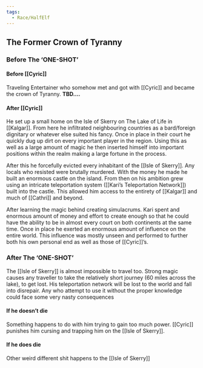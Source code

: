 ```yaml
---
tags:
  - Race/HalfElf
---
```

## The Former Crown of Tyranny

### Before The ‘ONE-SHOT’

#### Before [[Cyric]]

Traveling Entertainer who somehow met and got with [[Cyric]] and became the crown of Tyranny. **TBD….**

#### After [[Cyric]]

He set up a small home on the Isle of Skerry on The Lake of Life in [[Kalgar]]. From here he infiltrated neighbouring countries as a bard/foreign dignitary or whatever else suited his fancy. Once in place in their court he quickly dug up dirt on every important player in the region. Using this as well as a large amount of magic he then inserted himself into important positions within the realm making a large fortune in the process.

After this he forcefully evicted every inhabitant of the [[Isle of Skerry]]. Any locals who resisted were brutally murdered. With the money he made he built an enormous castle on the island. From then on his ambition grew using an intricate teleportation system ([[Kari’s Teleportation Network]]) built into the castle. This allowed him access to the entirety of [[Kalgar]] and much of [[Cathri]] and beyond.

After learning the magic behind creating simulacrums. Kari spent and enormous amount of money and effort to create enough so that he could have the ability to be in almost every court on both continents at the same time. Once in place he exerted an enormous amount of influence on the entire world. This influence was mostly unseen and performed to further both his own personal end as well as those of [[Cyric]]’s.

### After The ‘ONE-SHOT’

The [[Isle of Skerry]] is almost impossible to travel too. Strong magic causes any traveller to take the relatively short journey (60 miles across the lake), to get lost. His teleportation network will be lost to the world and fall into disrepair. Any who attempt to use it without the proper knowledge could face some very nasty consequences

#### If he doesn’t die

Something happens to do with him trying to gain too much power. [[Cyric]] punishes him cursing and trapping him on the [[Isle of Skerry]].

#### If he does die

Other weird different shit happens to the [[Isle of Skerry]]